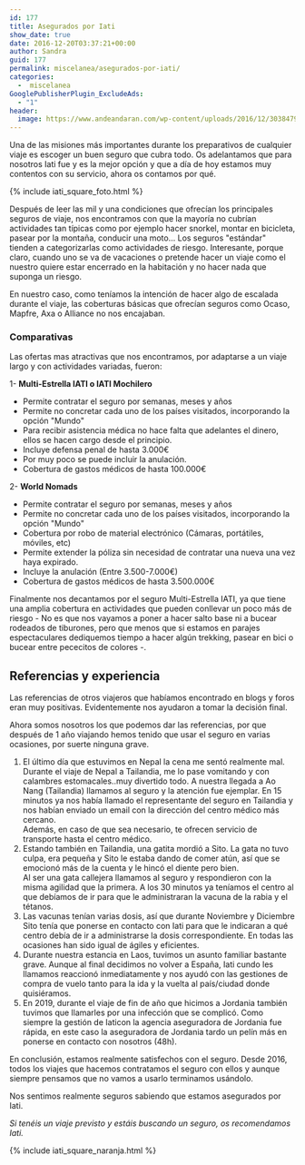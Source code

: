```yaml
---
id: 177
title: Asegurados por Iati
show_date: true
date: 2016-12-20T03:37:21+00:00
author: Sandra
guid: 177
permalink: miscelanea/asegurados-por-iati/
categories:
  -  miscelanea
GooglePublisherPlugin_ExcludeAds:
  - "1"
header:
  image: https://www.andeandaran.com/wp-content/uploads/2016/12/30384791713_239dc81dda_h.jpg
---
```


  Una de las misiones más importantes durante los preparativos de cualquier viaje es escoger un buen seguro que cubra todo. Os adelantamos que para nosotros Iati fue y es la mejor opción y que a día de hoy estamos muy contentos con su servicio, ahora os contamos por qué.

{% include iati_square_foto.html %}


  Después de leer las mil y una condiciones que ofrecían los principales seguros de viaje, nos encontramos con que la mayoría no cubrían actividades tan típicas como por ejemplo hacer snorkel, montar en bicicleta, pasear por la montaña, conducir una moto... Los seguros "estándar" tienden a categorizarlas como actividades de riesgo. Interesante, porque claro, cuando uno se va de vacaciones o pretende hacer un viaje como el nuestro quiere estar encerrado en la habitación y no hacer nada que suponga un riesgo.



  En nuestro caso, como teníamos la intención de hacer algo de escalada durante el viaje, las coberturas básicas que ofrecían seguros como Ocaso, Mapfre, Axa o Alliance no nos encajaban.


### Comparativas



  Las ofertas mas atractivas que nos encontramos, por adaptarse a un viaje largo y con actividades variadas, fueron:



  1- <strong>Multi-Estrella IATI o IATI Mochilero</strong>


<ul>
  <li>
    Permite contratar el seguro por semanas, meses y años
  </li>
  <li>
    Permite no concretar cada uno de los países visitados, incorporando la opción "Mundo"
  </li>
  <li>
    Para recibir asistencia médica no hace falta que adelantes el dinero, ellos se hacen cargo desde el principio.
  </li>
  <li>
    Incluye defensa penal de hasta 3.000€
  </li>
  <li>
    Por muy poco se puede incluir la anulación.
  </li>
  <li>
    Cobertura de gastos médicos de hasta 100.000€
  </li>
</ul>


  2- <strong>World Nomads</strong>


<ul>
  <li>
    Permite contratar el seguro por semanas, meses y años
  </li>
  <li>
    Permite no concretar cada uno de los países visitados, incorporando la opción "Mundo"
  </li>
  <li>
    Cobertura por robo de material electrónico (Cámaras, portátiles, móviles, etc)
  </li>
  <li>
    Permite extender la póliza sin necesidad de contratar una nueva una vez haya expirado.
  </li>
  <li>
    Incluye la anulación (Entre 3.500-7.000€)
  </li>
  <li>
    Cobertura de gastos médicos de hasta 3.500.000€
  </li>
</ul>


  Finalmente nos decantamos por el seguro Multi-Estrella IATI, ya que tiene una amplia cobertura en actividades que pueden conllevar un poco más de riesgo - No es que nos vayamos a poner a hacer salto base ni a bucear rodeados de tiburones, pero que menos que si estamos en parajes espectaculares dediquemos tiempo a hacer algún trekking, pasear en bici o bucear entre pececitos de colores -.


## Referencias y experiencia

  Las referencias de otros viajeros que habíamos encontrado en blogs y foros eran muy positivas. Evidentemente nos ayudaron a tomar la decisión final.

  Ahora somos nosotros los que podemos dar las referencias, por que después de 1 año viajando hemos tenido que usar el seguro en varias ocasiones, por suerte ninguna grave.


<ol>
  <li>
    El último día que estuvimos en Nepal la cena me sentó realmente mal. Durante el viaje de Nepal a Tailandia, me lo pase vomitando y con calambres estomacales..muy divertido todo. A nuestra llegada a Ao Nang (Tailandia) llamamos al seguro y la atención fue ejemplar. En 15 minutos ya nos había llamado el representante del seguro en Tailandia y nos habían enviado un email con la dirección del centro médico más cercano.<br /> Además, en caso de que sea necesario, te ofrecen servicio de transporte hasta el centro médico.
  </li>
  <li>
    Estando también en Tailandia, una gatita mordió a Sito. La gata no tuvo culpa, era pequeña y  Sito le estaba dando de comer atún,  así que se emocionó más de la cuenta y le hincó el diente pero bien.<br /> Al ser una gata callejera llamamos al seguro y respondieron con la misma agilidad que la primera. A los 30 minutos ya teníamos el centro al que debíamos de ir para que le administraran la vacuna de la rabia y el tétanos.
  </li>
  <li>
    Las vacunas tenían varias dosis, así que durante Noviembre y Diciembre Sito tenía que ponerse en contacto con Iati para que le indicaran a qué centro debía de ir a administrarse la dosis correspondiente. En todas las ocasiones han sido igual de ágiles y eficientes.
  </li>
  <li>
    Durante nuestra estancia en Laos, tuvimos un asunto familiar bastante grave. Aunque al final decidimos no volver a España, Iati cundo les llamamos reaccionó inmediatamente y nos ayudó con las gestiones de compra de vuelo tanto para la ida y la vuelta al país/ciudad donde quisiéramos.
  </li>
  <li>
    En 2019, durante el viaje de fin de año que hicimos a Jordania también tuvimos que llamarles por una infección que se complicó. Como siempre la gestión de Iaticon la agencia aseguradora de Jordania fue rápida, en este caso la aseguradora de Jordania tardo un pelín más en ponerse en contacto con nosotros (48h).
  </li>
</ol>



  En conclusión, estamos realmente satisfechos con el seguro. Desde 2016, todos los viajes que hacemos contratamos el seguro con ellos y aunque siempre pensamos que no vamos a usarlo terminamos usándolo.


Nos sentimos realmente seguros sabiendo que estamos asegurados por Iati.



  <em>Si tenéis un viaje previsto y estáis buscando un seguro, os recomendamos Iati. </em>

  {% include iati_square_naranja.html %}


